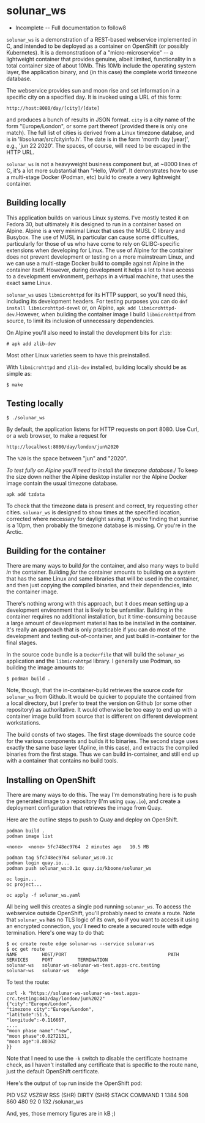 # solunar\_ws

* Incomplete -- Full documentation to follow8

`solunar_ws` is a demonstration of a REST-based webservice implemented in C,
and intended to be deployed as a container on OpenShift (or possibly
Kubernetes). It is a demonstratioon of a "micro-microservice" -- a lightweight
container that provides genuine, albeit limited, functionality in a total
container size of about 10Mb. This 10Mb include the operating system layer,
the application binary, and (in this case) the complete world timezone
database.

The webservice provides sun and moon rise and set information in a specific
city on a specified day. It is invoked using a URL of this form:

    http://host:8080/day/[city]/[date]

and produces a bunch of results in JSON format. `city` is a city name of the
form "Europe/London", or some part thereof (provided there is only one match).
The full list of cities is derived from a Linux timezone databse, and is in
'libsolunar/src/cityinfo.h'. The date is in the form 'month day [year]', e.g.,
'jun 22 2020'. The spaces, of course, will need to be escaped in the HTTP URL.

`solunar_ws` is not a heavyweight business component but, at ~8000 lines of C,
it's a lot more substantial than "Hello, World". It demonstrates how to
use a multi-stage Docker (Podman, etc) build to create a very lightweight
container.

## Building locally

This application builds on various Linux systems. I've mostly tested it on
Fedora 30, but ultimately it is designed to run in a container based on Alpine.
Alpine is a very minimal Linux that uses the MUSL C library and Busybox.
The use of MUSL in particular can cause some difficulties, particularly 
for those of us who have come to rely on GLIBC-specific extensions when
developing for Linux. The use of Alpine for the container does not prevent
development or testing on a more mainstream Linux, and we can use a
multi-stage Docker build to compile against Alpine in the container
itself. However, during development it helps a lot to have access to
a development environment, perhaps in a virtual machine, that uses
the exact same Linux.

`solunar_ws` uses `libmicrohttpd` for its HTTP support, so you'll need this,
including its development headers. For testing purposes you can do `dnf install
libmicrohttpd-devel` or, on Alpine, `apk add libmicrohttpd-dev`.However, when
building the container image I build `libmicrohttpd` from  source, to limit its
inclusion of unnecessary dependencies.

On Alpine you'll also need to install the development bits for `zlib`:

    # apk add zlib-dev

Most other Linux varieties seem to have this preinstalled.

With `libmicrohttpd` and `zlib-dev` installed, building locally should 
be as simple as:

    $ make

## Testing locally

    $ ./solunar_ws

By default, the application listens for HTTP requests on port 8080.
Use Curl, or a web browser, to make a request for

    http://localhost:8080/day/london/jun%2020

The `%20` is the space between "jun" and "2020".

*To test fully on Alpine you'll need to install the timezone database.*/
To keep the size down neither the Alpine desktop installer nor the Alpine
Docker image contain the usual timezone database. 

    apk add tzdata

To check that the timezone data is present and correct, try requesting
other cities. `solunar_ws` is designed to show times at the specified
location, corrected where necessary for daylight saving. If you're
finding that sunrise is a 10pm, then probably the timezone database is
missing. Or you're in the Arctic.

## Building for the container 

There are many ways to build _for_ the container, and also many ways
to build _in_ the container. Building _for_ the container amounts to
building on a system that has the same Linux and same libraries that
will be used in the container, and then just copying the compiled
binaries, and their dependencies, into the container image.

There's nothing wrong with this approach, but it does mean setting up
a development environment that is likely to be unfamiliar. Building
_in_ the container requires no additional installation, but it time-consuming
because a large amount of development material has to be installed in
the container. It's really an approach that is only practicable if you
can do most of the development and testing out-of-container, and just
build in-container for the final stages.

In the source code bundle is a `Dockerfile` that will build 
the `solunar_ws` application and the `libmicrohttpd` library. I generally
use Podman, so building the image amounts to:

    $ podman build .

Note, though, that the in-container-build retrieves the source code for
`solunar_ws` from Github. It would be quicker to populate the 
contained from a local directory, but I prefer to treat the version
on Github (or some other repository) as authoritative. It would otherwise
be too easy to end up with a container image build from source that
is different on different development workstations.

The build consts of two stages. The first stage downloads the source
code for the various components and builds it to binaries. The 
second stage uses exactly the same base layer (Apline, in this case),
and extracts the compiled binaries from the first stage. Thus we
can build in-container, and still end up with a container that contains
no build tools. 

## Installing on OpenShift 

There are many ways to do this. The way I'm demonstrating here is
to push the generated image to a repository (I'm using
`quay.io`), and create a deployment configuration that retrieves
the image from Quay.

Here are the outline steps to push to Quay and deploy on OpenShift.

    podman build .
    podman image list 

    <none>  <none> 5fc748ec9764  2 minutes ago   10.5 MB
    
    podman tag 5fc748ec9764 solunar_ws:0.1c
    podman login quay.io...
    podman push solunar_ws:0.1c quay.io/kboone/solunar_ws

    oc login...
    oc project...

    oc apply -f solunar_ws.yaml

All being well this creates a single pod running `solunar_ws`. To 
access the webservice outside OpenShift, you'll probably need to create
a route. Note that `solunar_ws` has no TLS logic of its own, so if you
want to access it using an encrypted connection, you'll need to create
a secured route with edge termination. Here's one way to do that:

    $ oc create route edge solunar-ws --service solunar-ws
    $ oc get route
    NAME         HOST/PORT                                     PATH      SERVICES     PORT         TERMINATION   
    solunar-ws   solunar-ws-solunar-ws-test.apps-crc.testing             solunar-ws   solunar-ws   edge         

To test the route:

    curl -k "https://solunar-ws-solunar-ws-test.apps-crc.testing:443/day/london/jun%2022"
    {"city":"Europe/London",
    "timezone city":"Europe/London",
    "latitude":51.5,
    "longitude":-0.116667,
    ....
    "moon phase name":"new",
    "moon phase":0.0272131,
    "moon age":0.80362
    }}

Note that I need to use the `-k` switch to disable the certificate hostname
check, as I haven't installed any certificate that is specific to the 
route nane, just the default OpenShift certificate. 

Here's the output of `top` run inside the OpenShift pod:

 PID   VSZ    VSZRW RSS (SHR) DIRTY (SHR) STACK COMMAND
    1  1384   508   860   480    92     0   132 /solunar_ws

And, yes, those memory figures are in kB ;)




